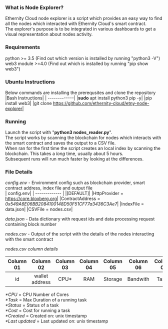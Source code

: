 ### What is Node Explorer?
Ethernity Cloud node explorer is a script which provides an easy way to find all the nodes which interacted with Ethernity Cloud's smart contract. <br />
The explorer's purpose is to be integrated in various dashboards to get a visual representation about nodes activity. <br />

### Requirements
python >= 3.5 (Find out which version is installed by running "python3 -V") <br />
web3 module >=4.0 (Find out which is installed by running "pip show web3") <br />

### Ubuntu Instructions
Below commands are installing the prerequsites and clone the repository
|Bash Instructions| 
| -------------|
|**sudo** apt install python3 pip -y|
|pip install web3|
|git clone https://github.com/ethernity-cloud/etny-node-explorer|

### Running
Launch the script with "**python3 nodes_reader.py**".  <br />
The script works by scanning the blockchain for nodes which interacts with the smart contract and saves the output to a CSV file. <br />
When ran for the first time the script creates an local index by scanning the blockchain. This takes a *long* time, usually about 5 hours.  <br />
Subsequent runs will run much faster by looking at the differences.

### File Details
*config.env* - Environment config such as blockchain provider, smart contract address, index file and output file <br />
| config.env| 
| ------------- |
|[DEFAULT]|
|HttpProvider = https://core.bloxberg.org|
|ContractAddress = *0x549A6E06BB2084100148D50F51CF77a3436C3Ae7*|
|IndexFile = data.json|
|CSVFile = nodes.csv|

*data.json* - Data dictionary with request ids and data processing request containing block number <br />

*nodes.csv* - Output of the script with the details of the nodes interacting with the smart contract <br />

*nodes.csv column details* <br />

| Column 01  | Column 02 | Column 03 | Column 04 | Column 05 | Column 06 | Column 07 | Column 08 | Column 09 | Column 10 |Column  11|
| :---: | :---: | :---: | :---: | :---: | :---: | :---: | :---: | :---: | :---: | :---: |
|id|wallet address|CPU*|RAM|Storage|Bandwith   |Task*|Status*|Cost*|Created*|Last updated*|


_*CPU_ = CPU Number of Cores <br />
_*Task_ = Max Duration of a running task <br />
_*Status_ = Status of a task <br />
_*Cost_ = Cost for running a task <br />
_*Created_ = Created on: unix timestamp <br />
_*Last updated_ = Last updated on: unix timestamp <br />
